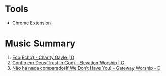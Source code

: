 # Tools
* [Chrome Extension](https://chromewebstore.google.com/detail/transpose-%E2%96%B2%E2%96%BC-pitch-%E2%96%B9-spee/ioimlbgefgadofblnajllknopjboejda?pli=1)
# Music Summary

1. [Eco(Echo) - Charity Gayle | D](Eco(Echo)-CharityGayle-D.md)
2. [Confio em Deus(Trust in God) - Elevation Worship | C](ConfioEmDeus(TrustInGod)-ElevationWorship-C.md)
3. [Não há nada comparado(If We Don’t Have You) - Gateway Worship - D](NãoHáNadaComparado(IfWeDon’tHaveYou)-GatewayWorship-D.md)
